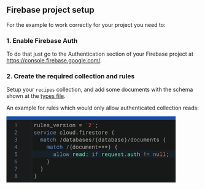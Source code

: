 ## Firebase project setup

For the example to work correctly for your project you need to:

### 1. Enable Firebase Auth

To do that just go to the Authentication section of your Firebase project at https://console.firebase.google.com/.

### 2. Create the required collection and rules

Setup your `recipes` collection, and add some documents with the schema shown at the [types file](../client/types/recipes.ts).

An example for rules which would only allow authenticated collection reads:

<img src="./rules.png" />

